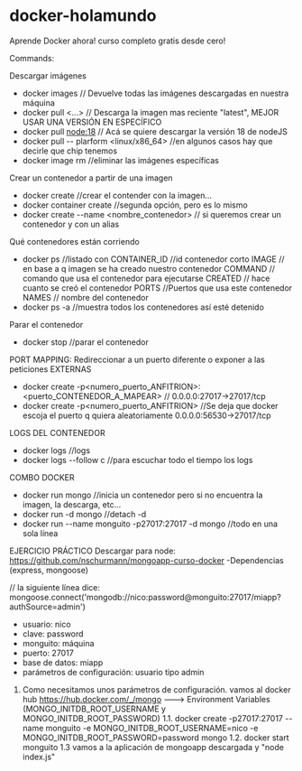 # docker-holamundo

Aprende Docker ahora! curso completo gratis desde cero!

Commands:

Descargar imágenes

- docker images // Devuelve todas las imágenes descargadas en nuestra máquina
- docker pull <...> // Descarga la imagen mas reciente "latest", MEJOR USAR UNA VERSIÓN EN ESPECÍFICO
- docker pull <node:18> // Acá se quiere descargar la versión 18 de nodeJS
- docker pull -- plarform <linux/x86_64> <mysql> //en algunos casos hay que decirle que chip tenemos
- docker image rm <imagen> //eliminar las imágenes específicas

Crear un contenedor a partir de una imagen

- docker create <imagen> //crear el contender con la imagen...
- docker container create <imagen> //segunda opción, pero es lo mismo 
- docker create --name <nombre_contenedor> <imagen>// si queremos crear un contenedor y con un alias

Qué contenedores están corriendo

- docker ps //listado con 
    CONTAINER_ID //id contenedor corto
    IMAGE // en base a q imagen se ha creado nuestro contenedor
    COMMAND // comando que usa el contenedor para ejecutarse
    CREATED // hace cuanto se creó el contenedor
    PORTS //Puertos que usa este contenedor
    NAMES // nombre del contenedor
- docker ps -a //muestra todos los contenedores así esté detenido

Parar el contenedor

- docker stop <contenedor> //parar el contenedor

PORT MAPPING: Redireccionar a un puerto diferente o exponer a las peticiones EXTERNAS

- docker create -p<numero_puerto_ANFITRION>:<puerto_CONTENEDOR_A_MAPEAR> <imagen>// 0.0.0.0:27017->27017/tcp
- docker create -p<numero_puerto_ANFITRION> <imagen> //Se deja que docker escoja el puerto q quiera aleatoriamente        0.0.0.0:56530->27017/tcp

LOGS DEL CONTENEDOR

- docker logs <contenedor> //logs
- docker logs --follow c<contenedor> //para escuchar todo el tiempo los logs

COMBO DOCKER

- docker run mongo //inicia un contenedor pero si no encuentra la imagen, la descarga, etc...
- docker run -d mongo //detach -d
- docker run --name monguito -p27017:27017 -d mongo //todo en una sola línea

EJERCICIO PRÁCTICO
Descargar para node: <https://github.com/nschurmann/mongoapp-curso-docker>
-Dependencias (express, mongoose)

// la siguiente línea dice:
mongoose.connect('mongodb://nico:password@monguito:27017/miapp?authSource=admin')

- usuario: nico
- clave: password
- monguito: máquina
- puerto: 27017
- base de datos: miapp
- parámetros de configuración: usuario tipo admin

1. Como necesitamos unos parámetros de configuración. vamos al docker hub
<https://hub.docker.com/_/mongo>  ---> Environment Variables (MONGO_INITDB_ROOT_USERNAME y MONGO_INITDB_ROOT_PASSWORD)
1.1. docker create -p27017:27017 --name monguito -e MONGO_INITDB_ROOT_USERNAME=nico -e MONGO_INITDB_ROOT_PASSWORD=password mongo
1.2. docker start monguito
1.3 vamos a la aplicación de mongoapp descargada y "node index.js"